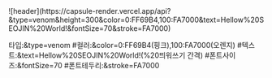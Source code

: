 <div>
![header](https://capsule-render.vercel.app/api?&type=venom&height=300&color=0:FF69B4,100:FA7000&text=Hellow%20SEOJIN%20World!&fontSize=70&stroke=FA7000)
</div>

타입:&type=venom
#컬러:&color=0:FF69B4(핑크),100:FA7000(오렌지)
#텍스트:&text=Hellow%20SEOJIN%20World!(%20띄워쓰기 간격)
#폰트사이즈:&fontSize=70
#폰트테두리:&stroke=FA7000
